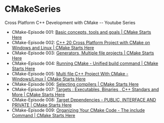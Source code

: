 # CMakeSeries
Cross Platform C++ Development with CMake -- Youtube Series

* CMake-Episode 001: [Basic concepts, tools and goals | CMake Starts Here](https://www.youtube.com/watch?v=rHjZrJmFyBQ)
* CMake-Episode 002: [C++ 20 Cross Platform Project with CMake on Windows and Linux | CMake Starts Here](https://www.youtube.com/watch?v=4gl2szb6d4Q)
* CMake-Episode 003: [Generators, Multiple file projects | CMake Starts Here](https://www.youtube.com/watch?v=gjMYm6sxlUY&list=PLQMs5svASiXOraccrnEbkd_kVHbAdC2mp&index=3)
* CMake-Episode 004: [Running CMake - Unified build command | CMake Starts Here](https://www.youtube.com/watch?v=0ODEuQwF878&list=PLQMs5svASiXOraccrnEbkd_kVHbAdC2mp&index=4)
* CMake-Episode 005: [Multi file C++ Project With CMake - Windows/Linux | CMake Starts Here](https://www.youtube.com/watch?v=BCY3gagHX8w&list=PLQMs5svASiXOraccrnEbkd_kVHbAdC2mp&index=5)
* CMake-Episode 006: [Selecting compilers | CMake Starts Here](https://www.youtube.com/watch?v=SqkV7ifLME4&list=PLQMs5svASiXOraccrnEbkd_kVHbAdC2mp&index=6)
* CMake-Episode 007: [Targets : Executables, Binaries , C++ Standars and More | CMake Starts Here](https://www.youtube.com/watch?v=foT2XpyHUQE&list=PLQMs5svASiXOraccrnEbkd_kVHbAdC2mp&index=7)
* CMake-Episode 008: [Target Dependencies - PUBLIC, INTERFACE AND PRIVATE | CMake Starts Here](https://youtu.be/ARZd-fSUJXY)
* CMake-Episode 009: [Organizing Your CMake Code - The include Command | CMake Starts Here](https://youtu.be/6Ows5uZKqGQ)
